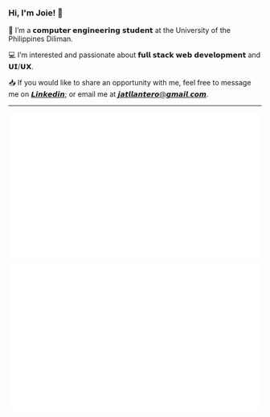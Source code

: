 ### Hi, I'm Joie! 👋

🎒 I’m a 𝗰𝗼𝗺𝗽𝘂𝘁𝗲𝗿 𝗲𝗻𝗴𝗶𝗻𝗲𝗲𝗿𝗶𝗻𝗴 𝘀𝘁𝘂𝗱𝗲𝗻𝘁 at the University of the Philippines Diliman. 

💻 I’m interested and passionate about 𝗳𝘂𝗹𝗹 𝘀𝘁𝗮𝗰𝗸 𝘄𝗲𝗯 𝗱𝗲𝘃𝗲𝗹𝗼𝗽𝗺𝗲𝗻𝘁 and 𝗨𝗜/𝗨𝗫.

📥 If you would like to share an opportunity with me, feel free to message me on 
   [𝙇𝙞𝙣𝙠𝙚𝙙𝙞𝙣](https://www.linkedin.com/in/joiellantero/); or email me at 
   [𝙟𝙖𝙩𝙡𝙡𝙖𝙣𝙩𝙚𝙧𝙤@𝙜𝙢𝙖𝙞𝙡.𝙘𝙤𝙢](mailto:jatllantero@gmail.com).

<hr>

<a href="https://github.com/jstrieb/github-stats">

![](https://github.com/joiellantero/github-stats/blob/master/generated/overview.svg)
![](https://github.com/joiellantero/github-stats/blob/master/generated/languages.svg)

</a>
